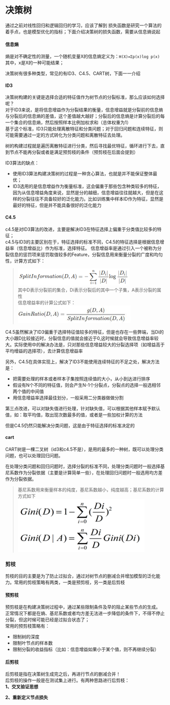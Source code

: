决策树
====
通过之前对线性回归和逻辑回归的学习，应该了解到 损失函数是研究一个算法的着手点，也是模型优化的指标；下面介绍决策树的损失函数，需要从信息熵说起

#### 信息熵 ####
熵是对不确定性的测量，一个随机变量X的信息熵定义为：```H(X)=Σp(x)log p(x)``` 其中，x是X的一种可能结果；

决策树有很多种类型，常见的有ID3、C4.5、CART树，下面一一介绍

#### ID3 ####
决策树构建的关键是选择合适的特征值作为树节点的分裂标准，那么应该如何选择呢？<br>
对于ID3来说，是将信息增益作为分裂结果的衡量，信息增益就是分裂前的信息熵与分裂后的信息熵的差值，这个差值越大越好；分裂后的信息熵是计算分裂后的每一个集合的信息熵，然后按照样本比例加权求和（总体权重为1）<br>
基于这个标准，ID3只能处理离散特征和分类问题；对于回归问题和连续特征，则可能需要通过一定的方式转化为分类问题和离散特征去处理。

树的构建过程就是遍历离散特征进行分类，然后寻找最优特征，循环进行下去，直到节点不能再分裂或者是满足预剪枝的条件（预剪枝在后面会提到）

ID3算法的缺点：
- 使用ID3算法构建决策树的过程是一种贪心算法，也就是并不能保证整体最优；
- ID3选用的是信息增益作为衡量标准，这会偏重于那些包含种类较多的特征，因为从信息增益角度来说，显然是分的越细，信息增益往往就越大，但是在这样的分裂往往不具备较好的泛化能力。比如训练集中样本ID作为特征，显然是最好的特征，但是并不能具备很好的泛化能力

#### C4.5 ####
c4.5是对ID3算法的改进，主要是解决ID3在特征选择上偏重于分类值比较多的特征；<br>
c4.5与ID3的主要区别在于，特征选择的标准不同，C4.5的特征选择是根据信息增益率（信息增益比）作为标准，选择特征。
信息增益率是通过引入一个被称为分裂信息的惩罚项来惩罚取值较多的Feature，分裂信息用来衡量分裂的广度和均匀性，计算方式如下：
>![分裂信息计算公式](/docs/ml/images/6-1.jpg) <br>
其中D表示分裂前的集合，Di表示分裂后的其中一个子集，A表示分裂的属性<br>
信息增益率的计算公式如下：<br>
![信息增益率](/docs/ml/images/6-2.jpg)

C4.5虽然解决了ID3偏重于选择特征值较多的特征，但是也存在一些弊端，当Di的大小跟D比较接近时，分裂信息的值就会接近于0,这时候就会导致信息增益率较大。实际使用中的解决办法是，只对那些信息增益较大的分裂选择项（如增益高于平均增益的选择项），去计算信息增益率

另外，C4.5在具体实现上，解决了ID3不能使用连续特征的不足之处，解决方法是：
- 把需要处理的样本或者样本子集按照连续值的大小，从小到达进行排序
- 假设有N个不同的特征值，则会产生N-1个分裂点，分裂点的选择一般选相邻两个值的中间值
- 用信息增益率选择最佳划分，一般采用二分类器做做分割

第三点改进，可以对缺失值进行处理，针对缺失值，可以根据其他样本赋予默认值，如：取平均值，取出现次数最多的值，或者是一些加权计算的方法

但是C4.5仍然只能解决分类问题，这是由于特征选择的标准决定的

#### cart ####
CART树是一棵二叉树（id3和c4.5不是），是用的最多的一种树，既可以处理分类问题，也可以处理回归问题。

在处理分类问题和回归问题时，选择分裂的标准不同，处理分类问题时一般选择基尼系数作为分裂依据（主要是计算简单一些），在处理回归问题时一般选用均方差作为分裂依据。
>基尼系数用来衡量样本的纯度，基尼系数越小，纯度越高；基尼系数的计算方式如下<br>
![基尼系数计算方式](/docs/ml/images/6-3.jpg)

### 剪枝 ###
剪枝的目的主要是为了防止过拟合，通过对树节点的删减合并增加模型的泛化能力。常用的剪枝策略有两类，一类是预剪枝，另一类是后剪枝

#### 预剪枝 ####
预剪枝是在构建决策树过程中，通过某些限制条件及早的阻止某些节点的生成。<br>
正常情况下都是在熵、基尼系数或者均方差无法进一步降低的条件下，不得不停止分裂，但这时候可能已经是过拟合状态了；<br>
常用的预剪枝策略有：
- 限制树的深度
- 限制叶节点的样本数
- 限制分裂的收益指标（比如：信息增益如果小于某个值，则不再继续分裂）

#### 后剪枝 ####
后剪枝是指在决策树生成完之后，再进行节点的删减合并！<br>
后剪枝的操作一般是在测试集上进行。有两种思路进行后剪枝：<br>
**1、交叉验证思想**

**2、重新定义节点损失**
